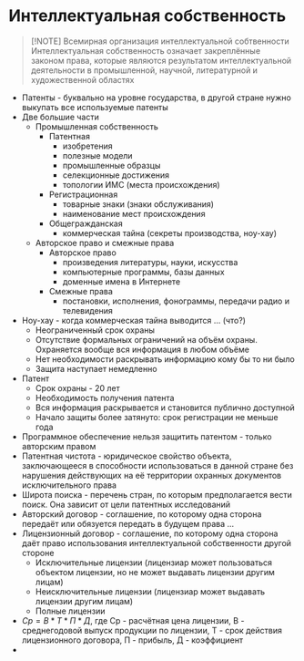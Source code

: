 # Интеллектуальная собственность

> [!NOTE] Всемирная организация интеллектуальной собтвенности
> Интеллектуальная собственность означает закреплённые законом права, которые являются результатом интеллектуальной деятельности в промышленной, научной, литературной и художественной областях
- Патенты - буквально на уровне государства, в другой стране нужно выкупать все используемые патенты
- Две большие части
	- Промышленная собственность
		- Патентная
			- изобретения
			- полезные модели
			- промышленные образцы
			- селекционные достижения
			- топологии ИМС (места происхождения)
		- Регистрационная
			- товарные знаки (знаки обслуживания)
			- наименование мест происхождения
		- Общегражданская
			- коммерческая тайна (секреты производства, ноу-хау)
	- Авторское право и смежные права
		- Авторское право
			- произведения литературы, науки, искусства
			- компьютерные программы, базы данных
			- доменные имена в Интернете
		- Смежные права
			- постановки, исполнения, фонограммы, передачи радио и телевидения
- Ноу-хау - когда коммерческая тайна выводится ... (что?)
	- Неограниченный срок охраны
	- Отсутствие формальных ограничений на объём охраны. Охраняется вообще вся информация в любом объёме
	- Нет необходимости раскрывать информацию кому бы то ни было
	- Защита наступает немедленно
- Патент
	- Срок охраны - 20 лет
	- Необходимость получения патента
	- Вся информация раскрывается и становится публично доступной
	- Начало защиты более затянуто: срок регистрации не меньше года
- Программное обеспечение нельзя защитить патентом - только авторским правом
- Патентная чистота - юридическое свойство объекта, заключающееся в способности использоваться в данной стране без нарушения действующих на её территории охранных документов исключительного права
- Широта поиска - перечень стран, по которым предполагается вести поиск. Она зависит от цели патентных исследований
- Авторский договор - соглашение, по которому одна сторона передаёт или обязуется передать в будущем права ...
- Лицензионный договор - соглашение, по которому одна сторона даёт право использования интеллектуальной собственности другой стороне
	- Исключительные лицензии (лицензиар может пользоваться объектом лицензии, но не может выдавать лицензии другим лицам)
	- Неисключительные лицензии (лицензиар может выдавать лицензии другим лицам)
	- Полные лицензии
- $Ср = В*Т*П*Д$, где Ср - расчётная цена лицензии, В - среднегодовой выпуск продукции по лицензии, Т - срок действия лицензионного договора, П - прибыль, Д - коэффициент
- 
